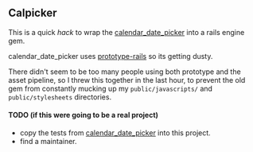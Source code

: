 ## Calpicker ##


This is a quick _hack_ to wrap the [calendar_date_picker](https://github.com/timcharper/calendar_date_select) into a rails engine gem.

calendar_date_picker uses [prototype-rails](https://github.com/rails/prototype-rails) so its getting dusty.

There didn't seem to be too many people using both prototype and the asset pipeline, so I threw this together in the last hour, to prevent the old gem from constantly mucking up my `public/javascripts/` and `public/stylesheets` directories.

#### TODO (if this were going to be a real project) ####

* copy the tests from [calendar_date_picker](https://github.com/timcharper/calendar_date_select) into this project.
* find a maintainer.